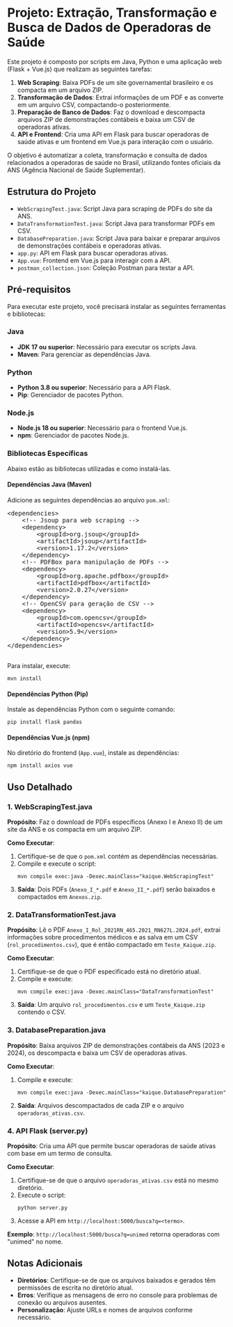 <body>
    <h1>Projeto: Extração, Transformação e Busca de Dados de Operadoras de Saúde</h1>
    <p>Este projeto é composto por scripts em Java, Python e uma aplicação web (Flask + Vue.js) que realizam as seguintes tarefas:</p>
    <ol>
        <li><strong>Web Scraping</strong>: Baixa PDFs de um site governamental brasileiro e os compacta em um arquivo ZIP.</li>
        <li><strong>Transformação de Dados</strong>: Extrai informações de um PDF e as converte em um arquivo CSV, compactando-o posteriormente.</li>
        <li><strong>Preparação de Banco de Dados</strong>: Faz o download e descompacta arquivos ZIP de demonstrações contábeis e baixa um CSV de operadoras ativas.</li>
        <li><strong>API e Frontend</strong>: Cria uma API em Flask para buscar operadoras de saúde ativas e um frontend em Vue.js para interação com o usuário.</li>
    </ol>
    <p>O objetivo é automatizar a coleta, transformação e consulta de dados relacionados a operadoras de saúde no Brasil, utilizando fontes oficiais da ANS (Agência Nacional de Saúde Suplementar).</p>

  <h2>Estrutura do Projeto</h2>
    <ul>
        <li><code>WebScrapingTest.java</code>: Script Java para scraping de PDFs do site da ANS.</li>
        <li><code>DataTransformationTest.java</code>: Script Java para transformar PDFs em CSV.</li>
        <li><code>DatabasePreparation.java</code>: Script Java para baixar e preparar arquivos de demonstrações contábeis e operadoras ativas.</li>
        <li><code>app.py</code>: API em Flask para buscar operadoras ativas.</li>
        <li><code>App.vue</code>: Frontend em Vue.js para interagir com a API.</li>
        <li><code>postman_collection.json</code>: Coleção Postman para testar a API.</li>
    </ul>

  <h2>Pré-requisitos</h2>
    <p>Para executar este projeto, você precisará instalar as seguintes ferramentas e bibliotecas:</p>

  <h3>Java</h3>
    <ul>
        <li><strong>JDK 17 ou superior</strong>: Necessário para executar os scripts Java.</li>
        <li><strong>Maven</strong>: Para gerenciar as dependências Java.</li>
    </ul>

  <h3>Python</h3>
    <ul>
        <li><strong>Python 3.8 ou superior</strong>: Necessário para a API Flask.</li>
        <li><strong>Pip</strong>: Gerenciador de pacotes Python.</li>
    </ul>

  <h3>Node.js</h3>
    <ul>
        <li><strong>Node.js 18 ou superior</strong>: Necessário para o frontend Vue.js.</li>
        <li><strong>npm</strong>: Gerenciador de pacotes Node.js.</li>
    </ul>

  <h3>Bibliotecas Específicas</h3>
    <p>Abaixo estão as bibliotecas utilizadas e como instalá-las.</p>

  <h4>Dependências Java (Maven)</h4>
    <p>Adicione as seguintes dependências ao arquivo <code>pom.xml</code>:</p>
    <pre>
&lt;dependencies&gt;
    &lt;!-- Jsoup para web scraping --&gt;
    &lt;dependency&gt;
        &lt;groupId&gt;org.jsoup&lt;/groupId&gt;
        &lt;artifactId&gt;jsoup&lt;/artifactId&gt;
        &lt;version&gt;1.17.2&lt;/version&gt;
    &lt;/dependency&gt;
    &lt;!-- PDFBox para manipulação de PDFs --&gt;
    &lt;dependency&gt;
        &lt;groupId&gt;org.apache.pdfbox&lt;/groupId&gt;
        &lt;artifactId&gt;pdfbox&lt;/artifactId&gt;
        &lt;version&gt;2.0.27&lt;/version&gt;
    &lt;/dependency&gt;
    &lt;!-- OpenCSV para geração de CSV --&gt;
    &lt;dependency&gt;
        &lt;groupId&gt;com.opencsv&lt;/groupId&gt;
        &lt;artifactId&gt;opencsv&lt;/artifactId&gt;
        &lt;version&gt;5.9&lt;/version&gt;
    &lt;/dependency&gt;
&lt;/dependencies&gt;
    </pre>
    <p>Para instalar, execute:</p>
    <pre><code>mvn install</code></pre>

  <h4>Dependências Python (Pip)</h4>
    <p>Instale as dependências Python com o seguinte comando:</p>
    <pre><code>pip install flask pandas</code></pre>

  <h4>Dependências Vue.js (npm)</h4>
    <p>No diretório do frontend (<code>App.vue</code>), instale as dependências:</p>
    <pre><code>npm install axios vue</code></pre>

  <h2>Uso Detalhado</h2>

<h3>1. WebScrapingTest.java</h3>
    <p><strong>Propósito</strong>: Faz o download de PDFs específicos (Anexo I e Anexo II) de um site da ANS e os compacta em um arquivo ZIP.</p>
    <p><strong>Como Executar</strong>:</p>
    <ol>
        <li>Certifique-se de que o <code>pom.xml</code> contém as dependências necessárias.</li>
        <li>Compile e execute o script:
            <pre><code>mvn compile exec:java -Dexec.mainClass="kaique.WebScrapingTest"</code></pre>
        </li>
        <li><strong>Saída</strong>: Dois PDFs (<code>Anexo_I_*.pdf</code> e <code>Anexo_II_*.pdf</code>) serão baixados e compactados em <code>Anexos.zip</code>.</li>
    </ol>

  <h3>2. DataTransformationTest.java</h3>
    <p><strong>Propósito</strong>: Lê o PDF <code>Anexo_I_Rol_2021RN_465.2021_RN627L.2024.pdf</code>, extrai informações sobre procedimentos médicos e as salva em um CSV (<code>rol_procedimentos.csv</code>), que é então compactado em <code>Teste_Kaique.zip</code>.</p>
    <p><strong>Como Executar</strong>:</p>
    <ol>
        <li>Certifique-se de que o PDF especificado está no diretório atual.</li>
        <li>Compile e execute:
            <pre><code>mvn compile exec:java -Dexec.mainClass="DataTransformationTest"</code></pre>
        </li>
        <li><strong>Saída</strong>: Um arquivo <code>rol_procedimentos.csv</code> e um <code>Teste_Kaique.zip</code> contendo o CSV.</li>
    </ol>

  <h3>3. DatabasePreparation.java</h3>
    <p><strong>Propósito</strong>: Baixa arquivos ZIP de demonstrações contábeis da ANS (2023 e 2024), os descompacta e baixa um CSV de operadoras ativas.</p>
    <p><strong>Como Executar</strong>:</p>
    <ol>
        <li>Compile e execute:
            <pre><code>mvn compile exec:java -Dexec.mainClass="kaique.DatabasePreparation"</code></pre>
        </li>
        <li><strong>Saída</strong>: Arquivos descompactados de cada ZIP e o arquivo <code>operadoras_ativas.csv</code>.</li>
    </ol>

  <h3>4. API Flask (server.py)</h3>
    <p><strong>Propósito</strong>: Cria uma API que permite buscar operadoras de saúde ativas com base em um termo de consulta.</p>
    <p><strong>Como Executar</strong>:</p>
    <ol>
        <li>Certifique-se de que o arquivo <code>operadoras_ativas.csv</code> está no mesmo diretório.</li>
        <li>Execute o script:
            <pre><code>python server.py</code></pre>
        </li>
        <li>Acesse a API em <code>http://localhost:5000/busca?q=&lt;termo&gt;</code>.</li>
    </ol>
    <p><strong>Exemplo</strong>: <code>http://localhost:5000/busca?q=unimed</code> retorna operadoras com "unimed" no nome.</p>

  <h2>Notas Adicionais</h2>
    <ul>
        <li><strong>Diretórios</strong>: Certifique-se de que os arquivos baixados e gerados têm permissões de escrita no diretório atual.</li>
        <li><strong>Erros</strong>: Verifique as mensagens de erro no console para problemas de conexão ou arquivos ausentes.</li>
        <li><strong>Personalização</strong>: Ajuste URLs e nomes de arquivos conforme necessário.</li>
    </ul>
</body>
